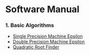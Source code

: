 # Software Manual

### 1. Basic Algorithms
- [Single Precision Machine Epsilon](https://tannerwheeler.github.io/math4610/softwareManual/smaceps)
- [Double Precision Machine Epsilon](https://tannerwheeler.github.io/math4610/softwareManual/smaceps)
- [Quadratic Root Finder](https://tannerwheeler.github.io/math4610/softwareManual/roots)
